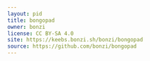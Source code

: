 ```yaml
---
layout: pid
title: bongopad
owner: bonzi
license: CC BY-SA 4.0
site: https://keebs.bonzi.sh/bonzi/bongopad
source: https://github.com/bonzi/bongopad
---
```


